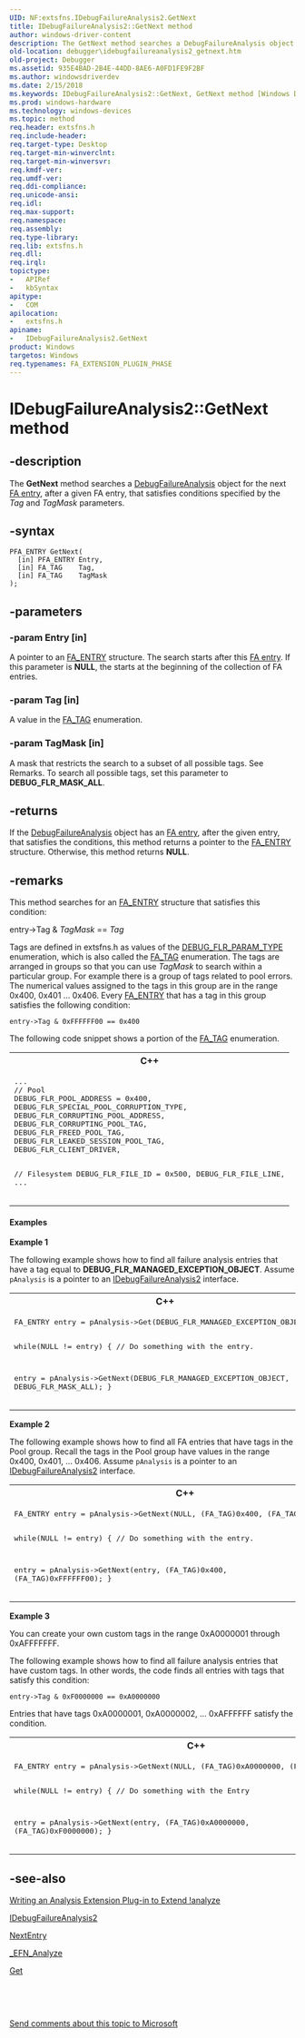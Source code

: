 ```yaml
---
UID: NF:extsfns.IDebugFailureAnalysis2.GetNext
title: IDebugFailureAnalysis2::GetNext method
author: windows-driver-content
description: The GetNext method searches a DebugFailureAnalysis object for the next FA entry, after a given FA entry, that satisfies conditions specified by the Tag and TagMask parameters.
old-location: debugger\idebugfailureanalysis2_getnext.htm
old-project: Debugger
ms.assetid: 935E4BAD-2B4E-44DD-8AE6-A0FD1FE9F2BF
ms.author: windowsdriverdev
ms.date: 2/15/2018
ms.keywords: IDebugFailureAnalysis2::GetNext, GetNext method [Windows Debugging], IDebugFailureAnalysis2 interface, IDebugFailureAnalysis2 interface [Windows Debugging], GetNext method, GetNext, GetNext method [Windows Debugging], IDebugFailureAnalysis2, extsfns/IDebugFailureAnalysis2::GetNext, debugger.idebugfailureanalysis2_getnext
ms.prod: windows-hardware
ms.technology: windows-devices
ms.topic: method
req.header: extsfns.h
req.include-header: 
req.target-type: Desktop
req.target-min-winverclnt: 
req.target-min-winversvr: 
req.kmdf-ver: 
req.umdf-ver: 
req.ddi-compliance: 
req.unicode-ansi: 
req.idl: 
req.max-support: 
req.namespace: 
req.assembly: 
req.type-library: 
req.lib: extsfns.h
req.dll: 
req.irql: 
topictype:
-	APIRef
-	kbSyntax
apitype:
-	COM
apilocation:
-	extsfns.h
apiname:
-	IDebugFailureAnalysis2.GetNext
product: Windows
targetos: Windows
req.typenames: FA_EXTENSION_PLUGIN_PHASE
---
```


# IDebugFailureAnalysis2::GetNext method


## -description


   The <b>GetNext</b> method searches a <a href="..\extsfns\nn-extsfns-idebugfailureanalysis2.md">DebugFailureAnalysis</a> object for the next <a href="https://msdn.microsoft.com/759DE159-F2A8-4BB1-AAF5-B2B91C4F91B0">FA entry</a>, after a given FA entry, that satisfies conditions specified by the <i>Tag</i> and <i>TagMask</i> parameters.


## -syntax


````
PFA_ENTRY GetNext(
  [in] PFA_ENTRY Entry,
  [in] FA_TAG    Tag,
  [in] FA_TAG    TagMask
);
````


## -parameters




### -param Entry [in]

A pointer to an <a href="..\extsfns\ns-extsfns-_fa_entry.md">FA_ENTRY</a> structure. The search starts after this <a href="https://msdn.microsoft.com/759DE159-F2A8-4BB1-AAF5-B2B91C4F91B0">FA entry</a>. If this parameter is <b>NULL</b>, the starts at the beginning of the collection of FA entries.


### -param Tag [in]

A value in the <a href="https://docs.microsoft.com/en-us/windows-hardware/drivers/debugger/writing-an-analysis-extension-to-extend--analyze">FA_TAG</a> enumeration.


### -param TagMask [in]

A mask that restricts the search to a subset of all possible tags. See Remarks. To search all possible tags, set this parameter to <b>DEBUG_FLR_MASK_ALL</b>.


## -returns



If the <a href="..\extsfns\nn-extsfns-idebugfailureanalysis2.md">DebugFailureAnalysis</a> object has an <a href="https://msdn.microsoft.com/759DE159-F2A8-4BB1-AAF5-B2B91C4F91B0">FA entry</a>, after the given entry, that satisfies the conditions, this method returns a pointer to the <a href="..\extsfns\ns-extsfns-_fa_entry.md">FA_ENTRY</a> structure. Otherwise, this method returns <b>NULL</b>.




## -remarks



This method searches for an <a href="..\extsfns\ns-extsfns-_fa_entry.md">FA_ENTRY</a> structure that satisfies this condition:

entry-&gt;Tag &amp; <i>TagMask</i> == <i>Tag</i>

Tags are defined in extsfns.h as values of the <a href="..\extsfns\ne-extsfns-_debug_flr_param_type.md">DEBUG_FLR_PARAM_TYPE</a> enumeration, which is also called the <a href="https://docs.microsoft.com/en-us/windows-hardware/drivers/debugger/writing-an-analysis-extension-to-extend--analyze">FA_TAG</a> enumeration. The tags are arranged in groups so that you can use <i>TagMask</i> to search within a particular group. For example there is a group of tags related to pool errors. The numerical values assigned to the tags in this group are in the range 0x400, 0x401 ... 0x406. Every <a href="..\extsfns\ns-extsfns-_fa_entry.md">FA_ENTRY</a> that has a tag in this group satisfies the following condition:

<code>entry-&gt;Tag &amp; 0xFFFFFF00 == 0x400</code>

The following code snippet shows a portion of the <a href="https://docs.microsoft.com/en-us/windows-hardware/drivers/debugger/writing-an-analysis-extension-to-extend--analyze">FA_TAG</a> enumeration.

<div class="code"><span codelanguage="ManagedCPlusPlus"><table>
<tr>
<th>C++</th>
</tr>
<tr>
<td>
<pre>...
// Pool
DEBUG_FLR_POOL_ADDRESS = 0x400,
DEBUG_FLR_SPECIAL_POOL_CORRUPTION_TYPE,
DEBUG_FLR_CORRUPTING_POOL_ADDRESS,
DEBUG_FLR_CORRUPTING_POOL_TAG,
DEBUG_FLR_FREED_POOL_TAG,
DEBUG_FLR_LEAKED_SESSION_POOL_TAG,
DEBUG_FLR_CLIENT_DRIVER,

// Filesystem
DEBUG_FLR_FILE_ID = 0x500,
DEBUG_FLR_FILE_LINE,
...</pre>
</td>
</tr>
</table></span></div>

#### Examples

<b>Example 1</b>

The following example shows how to find all failure analysis entries that have a tag equal to <b>DEBUG_FLR_MANAGED_EXCEPTION_OBJECT</b>. Assume <code>pAnalysis</code> is a pointer to an <a href="..\extsfns\nn-extsfns-idebugfailureanalysis2.md">IDebugFailureAnalysis2</a> interface.

<div class="code"><span codelanguage="ManagedCPlusPlus"><table>
<tr>
<th>C++</th>
</tr>
<tr>
<td>
<pre>FA_ENTRY entry = pAnalysis-&gt;Get(DEBUG_FLR_MANAGED_EXCEPTION_OBJECT);

while(NULL != entry)
{
   // Do something with the entry.

   entry = pAnalysis-&gt;GetNext(DEBUG_FLR_MANAGED_EXCEPTION_OBJECT, DEBUG_FLR_MASK_ALL);
}</pre>
</td>
</tr>
</table></span></div>
<b>Example 2</b>

The following example shows how to find all FA entries that have tags in the Pool group. Recall the tags in the Pool group have values in the range 0x400, 0x401, ... 0x406. Assume <code>pAnalysis</code> is a pointer to an <a href="..\extsfns\nn-extsfns-idebugfailureanalysis2.md">IDebugFailureAnalysis2</a> interface.

<div class="code"><span codelanguage="ManagedCPlusPlus"><table>
<tr>
<th>C++</th>
</tr>
<tr>
<td>
<pre>FA_ENTRY entry = pAnalysis-&gt;GetNext(NULL, (FA_TAG)0x400, (FA_TAG)0xFFFFFF00);

while(NULL != entry)
{
   // Do something with the entry.

   entry = pAnalysis-&gt;GetNext(entry, (FA_TAG)0x400, (FA_TAG)0xFFFFFF00);
}</pre>
</td>
</tr>
</table></span></div>
<b>Example 3</b>

You can create your own custom tags in the range 0xA0000001 through 0xAFFFFFFF.

The following example shows how to find all failure analysis entries that have custom tags. In other words, the code finds all entries with tags that satisfy this condition:

<code>entry-&gt;Tag &amp; 0xF0000000 == 0xA0000000</code>

Entries that have tags 0xA0000001, 0xA0000002, ... 0xAFFFFFF satisfy the condition. 

<div class="code"><span codelanguage="ManagedCPlusPlus"><table>
<tr>
<th>C++</th>
</tr>
<tr>
<td>
<pre>
FA_ENTRY entry = pAnalysis-&gt;GetNext(NULL, (FA_TAG)0xA0000000, (FA_TAG)0xF0000000);

while(NULL != entry)
{
   // Do something with the Entry

   entry = pAnalysis-&gt;GetNext(entry, (FA_TAG)0xA0000000, (FA_TAG)0xF0000000);
}</pre>
</td>
</tr>
</table></span></div>



## -see-also

<a href="https://msdn.microsoft.com/7648F789-85D5-4247-90DD-2EAA43543483">Writing an Analysis Extension Plug-in to Extend !analyze</a>



<a href="..\extsfns\nn-extsfns-idebugfailureanalysis2.md">IDebugFailureAnalysis2</a>



<a href="https://msdn.microsoft.com/library/windows/hardware/jj983422">NextEntry</a>



<a href="..\extsfns\nc-extsfns-ext_analysis_plugin.md">_EFN_Analyze</a>



<a href="https://msdn.microsoft.com/library/windows/hardware/jj983411">Get</a>



 

 

<a href="mailto:wsddocfb@microsoft.com?subject=Documentation%20feedback [Debugger\debugger]:%20IDebugFailureAnalysis2::GetNext method%20 RELEASE:%20(2/15/2018)&amp;body=%0A%0APRIVACY STATEMENT%0A%0AWe use your feedback to improve the documentation. We don't use your email address for any other purpose, and we'll remove your email address from our system after the issue that you're reporting is fixed. While we're working to fix this issue, we might send you an email message to ask for more info. Later, we might also send you an email message to let you know that we've addressed your feedback.%0A%0AFor more info about Microsoft's privacy policy, see http://privacy.microsoft.com/en-us/default.aspx." title="Send comments about this topic to Microsoft">Send comments about this topic to Microsoft</a>


